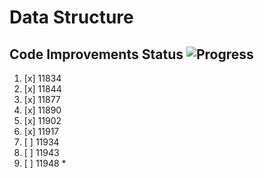 # Data Structure

## Code Improvements Status ![Progress](http://progressed.io/bar/6)

1. [x] 11834
2. [x] 11844
3. [x] 11877
4. [x] 11890
5. [x] 11902
6. [x] 11917
7. [ ] 11934
8. [ ] 11943
9. [ ] 11948 *
